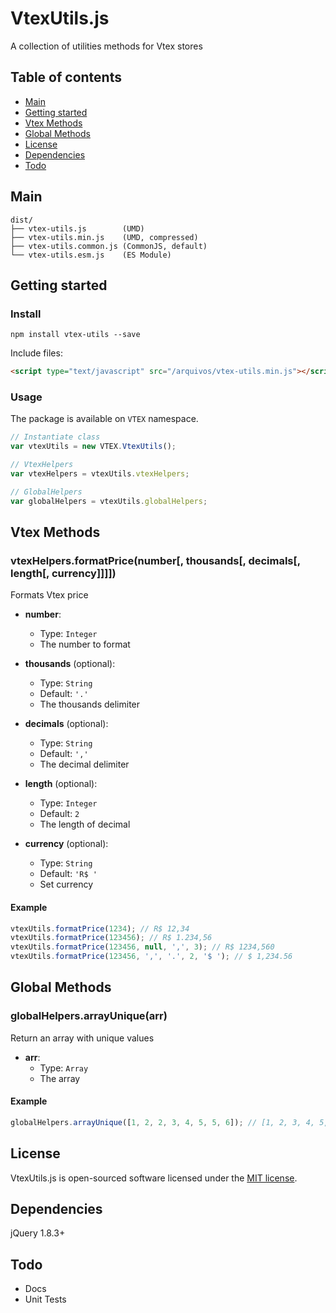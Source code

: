 # VtexUtils.js

A collection of utilities methods for Vtex stores

## Table of contents

- [Main](#main)
- [Getting started](#getting-started)
- [Vtex Methods](#vtex-methods)
- [Global Methods](#global-methods)
- [License](#license)
- [Dependencies](#dependencies)
- [Todo](#todo)

## Main

```text
dist/
├── vtex-utils.js        (UMD)
├── vtex-utils.min.js    (UMD, compressed)
├── vtex-utils.common.js (CommonJS, default)
└── vtex-utils.esm.js    (ES Module)
```

## Getting started

### Install

```shell
npm install vtex-utils --save
```

Include files:

```html
<script type="text/javascript" src="/arquivos/vtex-utils.min.js"></script>
```

### Usage

The package is available on `VTEX` namespace.

```js
// Instantiate class
var vtexUtils = new VTEX.VtexUtils();

// VtexHelpers
var vtexHelpers = vtexUtils.vtexHelpers;

// GlobalHelpers
var globalHelpers = vtexUtils.globalHelpers;
```

## Vtex Methods

### vtexHelpers.formatPrice(number[, thousands[, decimals[, length[, currency]]]])

Formats Vtex price

- **number**:
  - Type: `Integer`
  - The number to format

- **thousands** (optional):
  - Type: `String`
  - Default: `'.'`
  - The thousands delimiter

- **decimals** (optional):
  - Type: `String`
  - Default: `','`
  - The decimal delimiter

- **length** (optional):
  - Type: `Integer`
  - Default: `2`
  - The length of decimal

- **currency** (optional):
  - Type: `String`
  - Default: `'R$ '`
  - Set currency

#### Example

```js
vtexUtils.formatPrice(1234); // R$ 12,34
vtexUtils.formatPrice(123456); // R$ 1.234,56
vtexUtils.formatPrice(123456, null, ',', 3); // R$ 1234,560
vtexUtils.formatPrice(123456, ',', '.', 2, '$ '); // $ 1,234.56
```

## Global Methods

### globalHelpers.arrayUnique(arr)

Return an array with unique values

- **arr**:
  - Type: `Array`
  - The array

#### Example

```js
globalHelpers.arrayUnique([1, 2, 2, 3, 4, 5, 5, 6]); // [1, 2, 3, 4, 5, 6]
```

## License
VtexUtils.js is open-sourced software licensed under the [MIT license](https://opensource.org/licenses/MIT).

## Dependencies

jQuery 1.8.3+

## Todo

- Docs
- Unit Tests

